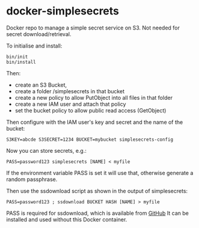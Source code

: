 # docker-simplesecrets
Docker repo to manage a simple secret service on S3. Not needed for secret download/retrieval.

To initialise and install:
```
bin/init
bin/install
```

Then:
* create an S3 Bucket, 
* create a folder /simplesecrets in that bucket
* create a new policy to allow PutObject into all files in that folder
* create a new IAM user and attach that policy
* set the bucket policy to allow public read access (GetObject)

Then configure with the IAM user's key and secret and the name of the bucket:
```
S3KEY=abcde S3SECRET=1234 BUCKET=mybucket simplesecrets-config
```

Now you can store secrets, e.g.:
```
PASS=password123 simplesecrets [NAME] < myfile 
```
If the environment variable PASS is set it will use that, otherwise generate a random
passphrase.

Then use the ssdownload script as shown in the output of simplesecrets:
```
PASS=password123 ; ssdownload BUCKET HASH [NAME] > myfile
```
PASS is required for ssdownload, which is available from [GitHub](https://raw.github.com/j842/scripts/master/ssdownload)
It can be installed and used without this Docker container.
